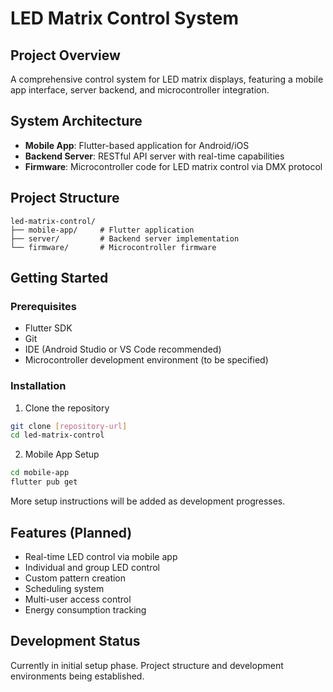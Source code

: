 # LED Matrix Control System

## Project Overview
A comprehensive control system for LED matrix displays, featuring a mobile app interface, server backend, and microcontroller integration.

## System Architecture
- **Mobile App**: Flutter-based application for Android/iOS
- **Backend Server**: RESTful API server with real-time capabilities
- **Firmware**: Microcontroller code for LED matrix control via DMX protocol

## Project Structure
```
led-matrix-control/
├── mobile-app/     # Flutter application
├── server/         # Backend server implementation
└── firmware/       # Microcontroller firmware
```

## Getting Started

### Prerequisites
- Flutter SDK
- Git
- IDE (Android Studio or VS Code recommended)
- Microcontroller development environment (to be specified)

### Installation
1. Clone the repository
```bash
git clone [repository-url]
cd led-matrix-control
```

2. Mobile App Setup
```bash
cd mobile-app
flutter pub get
```

More setup instructions will be added as development progresses.

## Features (Planned)
- Real-time LED control via mobile app
- Individual and group LED control
- Custom pattern creation
- Scheduling system
- Multi-user access control
- Energy consumption tracking

## Development Status
Currently in initial setup phase. Project structure and development environments being established.


